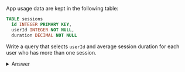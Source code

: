 App usage data are kept in the following table:

``` sql
TABLE sessions
  id INTEGER PRIMARY KEY,
  userId INTEGER NOT NULL,
  duration DECIMAL NOT NULL
```

Write a query that selects `userId` and average session duration for each user who has more than one session.

<details><summary>Answer</summary>

``` sql
SELECT 
    userId AS UserId, 
    AVG(duration) AS AverageDuration 
FROM sessions
GROUP BY UserId
HAVING COUNT(UserId) > 1 
```

</details>
